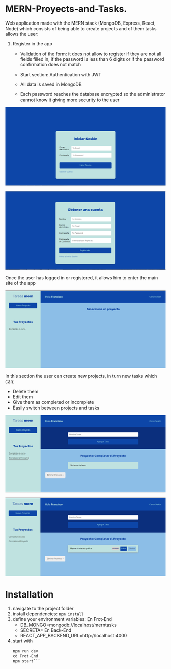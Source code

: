# MERN-Proyects-and-Tasks.

Web application made with the MERN stack (MongoDB, Express, React, Node) which consists of being able to create projects and of them tasks allows the user:

1. Register in the app

     - Validation of the form: it does not allow to register if they are not
       all fields filled in, if the password is less than 6
       digits or if the password confirmation does not match

     - Start section: Authentication with JWT
     - All data is saved in MongoDB
     - Each password reaches the database encrypted so the
       administrator cannot know it giving more security to the user
    
![](https://github.com/FranciscoSanvicente/MERN-Proyects-and-Tasks./blob/main/Docs/Captura.PNG)

![](https://github.com/FranciscoSanvicente/MERN-Proyects-and-Tasks./blob/main/Docs/Captura1.PNG)

Once the user has logged in or registered, it allows him to enter the main site of the app

![](https://github.com/FranciscoSanvicente/MERN-Proyects-and-Tasks./blob/main/Docs/Captura2.PNG)

In this section the user can create new projects, in turn new tasks which can:

- Delete them
- Edit them
- Give them as completed or incomplete
- Easily switch between projects and tasks

![](https://github.com/FranciscoSanvicente/MERN-Proyects-and-Tasks./blob/main/Docs/Captura3.PNG)

![](https://github.com/FranciscoSanvicente/MERN-Proyects-and-Tasks./blob/main/Docs/Captura4.PNG)

# Installation
1. navigate to the project folder
2. install dependencies: `npm install`
3. define your environment variables: 
    En Frot-End
    - DB_MONGO=mongodb://localhost/merntasks
    - SECRETA=
    En Back-End
    - REACT_APP_BACKEND_URL=http://localhost:4000
4. start with 
    ```cd Back-End 
    npm run dev
    cd Frot-End
    npm start```
